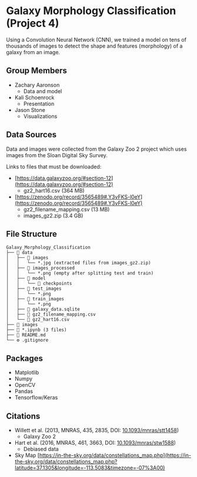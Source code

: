 # Galaxy Morphology Classification (Project 4)

Using a Convolution Neural Network (CNN), we trained a model on tens of thousands of images to detect the shape and features (morphology) of a galaxy from an image.

## Group Members
- Zachary Aaronson
    - Data and model
- Kali Schoenrock
    - Presentation
- Jason Stone
    - Visualizations

## Data Sources
Data and images were collected from the Galaxy Zoo 2 project which uses images from the Sloan Digital Sky Survey.

Links to files that must be downloaded:
- [https://data.galaxyzoo.org/#section-12](https://data.galaxyzoo.org/#section-12)
    - gz2_hart16.csv (364 MB)
- [https://zenodo.org/record/3565489#.Y3vFKS-l0eY](https://zenodo.org/record/3565489#.Y3vFKS-l0eY)
    - gz2_filename_mapping.csv (13 MB)
    - images_gz2.zip (3.4 GB)

## File Structure
```
Galaxy_Morphology_Classification
├── 📁 data
│   ├── 📁 images
│   │   └── *.jpg (extracted files from images_gz2.zip)
│   ├── 📁 images_processed
│   │   └── *.png (empty after splitting test and train)
│   ├── 📁 model
│   │   └── 📁 checkpoints
│   ├── 📁 test_images
│   │   └── *.png
│   ├── 📁 train_images
│   │   └── *.png
│   ├── 📖 galaxy_data.sqlite
│   ├── 📗 gz2_filename_mapping.csv
│   └── 📗 gz2_hart16.csv
├── 📁 images
├── 📔 *.ipynb (3 files)
├── 📄 README.md 
└── ⚙️ .gitignore
```

## Packages
- Matplotlib
- Numpy
- OpenCV
- Pandas
- Tensorflow/Keras

## Citations
- Willett et al. (2013, MNRAS, 435, 2835, DOI: [10.1093/mnras/stt1458](https://doi.org/10.1093/mnras/stt1458))
    - Galaxy Zoo 2
- Hart et al. (2016, MNRAS, 461, 3663, DOI: [10.1093/mnras/stw1588](https://doi.org/10.1093/mnras/stw1588))
    - Debiased data
- Sky Map [https://in-the-sky.org/data/constellations_map.php](https://in-the-sky.org/data/constellations_map.php?latitude=37.1305&longitude=-113.5083&timezone=-07%3A00)